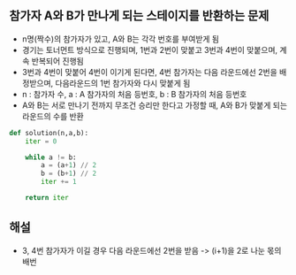## 참가자 A와 B가 만나게 되는 스테이지를 반환하는 문제
- n명(짝수)의 참가자가 있고, A와 B는 각각 번호를 부여받게 됨
- 경기는 토너먼트 방식으로 진행되며, 1번과 2번이 맞붙고 3번과 4번이 맞붙으며, 계속 반복되어 진행됨
- 3번과 4번이 맞붙어 4번이 이기게 된다면, 4번 참가자는 다음 라운드에선 2번을 배정받으며, 다음라운드의 1번 참가자와 다시 맞붙게 됨
- n : 참가자 수, a : A 참가자의 처음 등번호, b : B 참가자의 처음 등번호
- A와 B는 서로 만나기 전까지 무조건 승리만 한다고 가정할 때, A와 B가 맞붙게 되는 라운드의 수를 반환

```python
def solution(n,a,b):
    iter = 0

    while a != b:
        a = (a+1) // 2
        b = (b+1) // 2
        iter += 1

    return iter
```

## 해설
- 3, 4번 참가자가 이길 경우 다음 라운드에선 2번을 받음 -> (i+1)을 2로 나눈 몫의 배번
